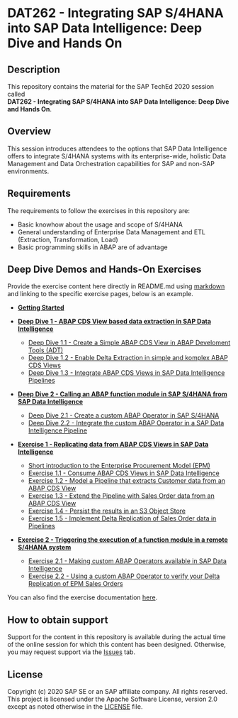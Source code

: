 # DAT262 - Integrating SAP S/4HANA into SAP Data Intelligence: Deep Dive and Hands On

## Description

This repository contains the material for the SAP TechEd 2020 session called<br>
**DAT262 - Integrating SAP S/4HANA into SAP Data Intelligence: Deep Dive and Hands On**.

## Overview

This session introduces attendees to the options that SAP Data Intelligence offers to integrate S/4HANA systems with its enterprise-wide, holistic Data Management and Data Orchestration capabilities for SAP and non-SAP environments.

## Requirements

The requirements to follow the exercises in this repository are:
- Basic knowhow about the usage and scope of S/4HANA 
- General understanding of Enterprise Data Management and ETL (Extraction, Transformation, Load)
- Basic programming skills in ABAP are of advantage

## Deep Dive Demos and Hands-On Exercises

Provide the exercise content here directly in README.md using [markdown](https://guides.github.com/features/mastering-markdown/) and linking to the specific exercise pages, below is an example.

- **[Getting Started](exercises/ex0/)**

- **[Deep Dive 1 - ABAP CDS View based data extraction in SAP Data Intelligence](exercises/dd1/)**
    - [Deep Dive 1.1 - Create a Simple ABAP CDS View in ABAP Develoment Tools (ADT)](exercises/dd1#deep-dive-11---create-a-simple-abap-cds-view-using-abap-develoment-tools-adt)
    - [Deep Dive 1.2 - Enable Delta Extraction in simple and komplex ABAP CDS Views](exercises/dd1#exercise-12-sub-exercise-2-description)
    - [Deep Dive 1.3 - Integrate ABAP CDS Views in SAP Data Intelligence Pipelines](exercises/dd1#exercise-12-sub-exercise-2-description)
- **[Deep Dive 2 - Calling an ABAP function module in SAP S/4HANA from SAP Data Intelligence](exercises/dd2/)**
    - [Deep Dive 2.1 - Create a custom ABAP Operator in SAP S/4HANA](exercises/dd2#exercise-21-sub-exercise-1-description)
    - [Deep Dive 2.2 - Integrate the custom ABAP Operator in a SAP Data Intelligence Pipeline](exercises/dd2#exercise-22-sub-exercise-2-description)
    
- **[Exercise 1 - Replicating data from ABAP CDS Views in SAP Data Intelligence](exercises/ex1/)**
    - [Short introduction to the Enterprise Procurement Model (EPM)](exercises/ex1#exercise-10-sub-exercise-1-description)
    - [Exercise 1.1 - Consume ABAP CDS Views in SAP Data Intelligence](exercises/ex1#exercise-11-sub-exercise-1-description)
    - [Exercise 1.2 - Model a Pipeline that extracts Customer data from an ABAP CDS View](exercises/ex1#exercise-12-sub-exercise-1-description)
    - [Exercise 1.3 - Extend the Pipeline with Sales Order data from an ABAP CDS View](exercises/ex1#exercise-13-sub-exercise-1-description)
    - [Exercise 1.4 - Persist the results in an S3 Object Store](exercises/ex1#exercise-14-sub-exercise-1-description)
    - [Exercise 1.5 - Implement Delta Replication of Sales Order data in Pipelines](exercises/ex1#exercise-15-sub-exercise-2-description)
- **[Exercise 2 - Triggering the execution of a function module in a remote S/4HANA system](exercises/ex2/)**
    - [Exercise 2.1 - Making custom ABAP Operators available in SAP Data Intelligence](exercises/ex2#exercise-21-sub-exercise-1-description)
    - [Exercise 2.2 - Using a custom ABAP Operator to verify your Delta Replication of EPM Sales Orders](exercises/ex2#exercise-22-sub-exercise-2-description)


You can also find the exercise documentation [here](exercises/myPDFDoc.pdf).
    


## How to obtain support

Support for the content in this repository is available during the actual time of the online session for which this content has been designed. Otherwise, you may request support via the [Issues](../../issues) tab.

## License
Copyright (c) 2020 SAP SE or an SAP affiliate company. All rights reserved. This project is licensed under the Apache Software License, version 2.0 except as noted otherwise in the [LICENSE](LICENSES/Apache-2.0.txt) file.
